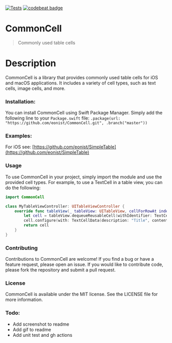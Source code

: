 [![Tests](https://github.com/eonist/CommonCell/actions/workflows/Tests.yml/badge.svg)](https://github.com/eonist/CommonCell/actions/workflows/Tests.yml)
[![codebeat badge](https://codebeat.co/badges/eb6ece22-82e0-4631-8d3b-68e921a9341f)](https://codebeat.co/projects/github-com-eonist-commoncell-master)

# CommonCell

> Commonly used table cells

# Description
CommonCell is a library that provides commonly used table cells for iOS and macOS applications. It includes a variety of cell types, such as text cells, image cells, and more.

### Installation:
You can install CommonCell using Swift Package Manager. Simply add the following line to your `Package.swift` file: 
`.package(url: "https://github.com/eonist/CommonCell.git", .branch("master"))`

### Examples:
For iOS see: [https://github.com/eonist/SimpleTable](https://github.com/eonist/SimpleTable)

### Usage
To use CommonCell in your project, simply import the module and use the provided cell types. For example, to use a TextCell in a table view, you can do the following:
```swift
import CommonCell

class MyTableViewController: UITableViewController {
    override func tableView(_ tableView: UITableView, cellForRowAt indexPath: IndexPath) -> UITableViewCell {
        let cell = tableView.dequeueReusableCell(withIdentifier: TextCell.reuseIdentifier, for: indexPath) as! TextCell
        cell.configure(with: TextCellData(description: "Title", content: "Some content"))
        return cell
    }
}
```

### Contributing
Contributions to CommonCell are welcome! If you find a bug or have a feature request, please open an issue. If you would like to contribute code, please fork the repository and submit a pull request.

### License
CommonCell is available under the MIT license. See the LICENSE file for more information.

### Todo:
- Add screenshot to readme
- Add gif to readme
- Add unit test and gh actions



